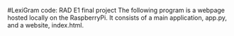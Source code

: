 #LexiGram code: RAD E1 final project 
The following program is a webpage hosted locally on the RaspberryPi. It consists of a main application, app.py, and a website, index.html. 

